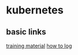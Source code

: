 # kubernetes

## basic links
[training material](https://github.com/loodse/k8s-exercises/tree/master/containers/fundamentals)
[how to log](https://github.com/loodse/k8s-exercises/blob/master/containers/fundamentals/10_logs.md)
